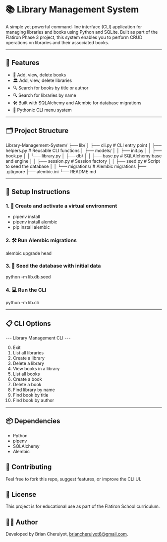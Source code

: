 # 📚 Library Management System

A simple yet powerful command-line interface (CLI) application for managing libraries and books using Python and SQLite. Built as part of the Flatiron Phase 3 project, this system enables you to perform CRUD operations on libraries and their associated books.

---

## 🚀 Features

- 📖 Add, view, delete books
- 🏛️ Add, view, delete libraries
- 🔍 Search for books by title or author
- 🔍 Search for libraries by name
- 🛠️ Built with SQLAlchemy and Alembic for database migrations
- 🐍 Pythonic CLI menu system

---

## 🗂️ Project Structure

Library-Management-System/
├── lib/
│ ├── cli.py # CLI entry point
│ ├── helpers.py # Reusable CLI functions
│ ├── models/
│ │ ├── init.py
│ │ ├── book.py
│ │ └── library.py
│ ├── db/
│ │ ├── base.py # SQLAlchemy base and engine
│ │ ├── session.py # Session factory
│ │ ├── seed.py # Script to seed the database
│ │ └── migrations/ # Alembic migrations
├── .gitignore
├── alembic.ini
└── README.md

---

## 🔧 Setup Instructions

### 1. 🐍 Create and activate a virtual environment

- pipenv install
- pipenv install alembic
- pip install alembic


### 2. 🛠️ Run Alembic migrations

alembic upgrade head

### 3. 🌱 Seed the database with initial data

python -m lib.db.seed

### 4. 💻 Run the CLI

python -m lib.cli

---

## 📋 CLI Options

--- Library Management CLI ---

0. Exit
1. List all libraries
2. Create a library
3. Delete a library
4. View books in a library
5. List all books
6. Create a book
7. Delete a book
8. Find library by name
9. Find book by title
10. Find book by author

---

## 📦 Dependencies

- Python
- pipenv
- SQLAlchemy
- Alembic

## 🙌 Contributing
Feel free to fork this repo, suggest features, or improve the CLI UI.

## 📜 License

This project is for educational use as part of the Flatiron School curriculum.

## 👨‍💻 Author

Developed by Brian Cheruiyot, briancheruiyot6@gmail.com.




